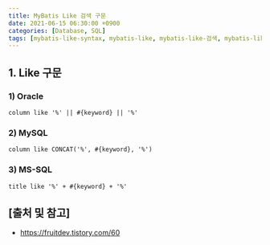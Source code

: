 ```yaml
---
title: MyBatis Like 검색 구문
date: 2021-06-15 06:30:00 +0900
categories: [Database, SQL]
tags: [mybatis-like-syntax, mybatis-like, mybatis-like-검색, mybatis-like-검색-구문]
---
```


## 1. Like 구문

### 1) Oracle

```text
column like '%' || #{keyword} || '%'
```

### 2) MySQL

```text
column like CONCAT('%', #{keyword}, '%')
```

### 3) MS-SQL

```text
title like '%' + #{keyword} + '%'
```

## [출처 및 참고]
* <https://fruitdev.tistory.com/60>
